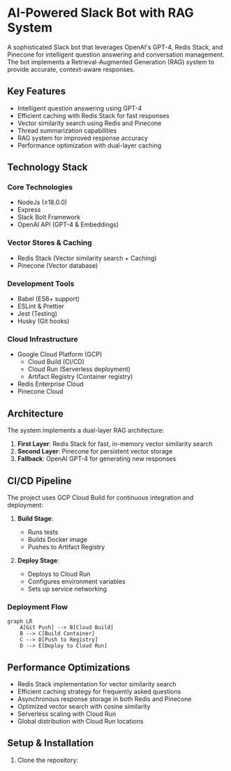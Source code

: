# AI-Powered Slack Bot with RAG System

A sophisticated Slack bot that leverages OpenAI's GPT-4, Redis Stack, and Pinecone for intelligent question answering and conversation management. The bot implements a Retrieval-Augmented Generation (RAG) system to provide accurate, context-aware responses.

## Key Features

- Intelligent question answering using GPT-4
- Efficient caching with Redis Stack for fast responses
- Vector similarity search using Redis and Pinecone
- Thread summarization capabilities
- RAG system for improved response accuracy
- Performance optimization with dual-layer caching

## Technology Stack

### Core Technologies

- NodeJs (≥18.0.0)
- Express
- Slack Bolt Framework
- OpenAI API (GPT-4 & Embeddings)

### Vector Stores & Caching

- Redis Stack (Vector similarity search + Caching)
- Pinecone (Vector database)

### Development Tools

- Babel (ES6+ support)
- ESLint & Prettier
- Jest (Testing)
- Husky (Git hooks)

### Cloud Infrastructure

- Google Cloud Platform (GCP)
  - Cloud Build (CI/CD)
  - Cloud Run (Serverless deployment)
  - Artifact Registry (Container registry)
- Redis Enterprise Cloud
- Pinecone Cloud

## Architecture

The system implements a dual-layer RAG architecture:

1. **First Layer**: Redis Stack for fast, in-memory vector similarity search
2. **Second Layer**: Pinecone for persistent vector storage
3. **Fallback**: OpenAI GPT-4 for generating new responses

## CI/CD Pipeline

The project uses GCP Cloud Build for continuous integration and deployment:

1. **Build Stage**:
   - Runs tests
   - Builds Docker image
   - Pushes to Artifact Registry

2. **Deploy Stage**:
   - Deploys to Cloud Run
   - Configures environment variables
   - Sets up service networking

### Deployment Flow

```mermaid
graph LR
    A[Git Push] --> B[Cloud Build]
    B --> C[Build Container]
    C --> D[Push to Registry]
    D --> E[Deploy to Cloud Run]
```

## Performance Optimizations

- Redis Stack implementation for vector similarity search
- Efficient caching strategy for frequently asked questions
- Asynchronous response storage in both Redis and Pinecone
- Optimized vector search with cosine similarity
- Serverless scaling with Cloud Run
- Global distribution with Cloud Run locations

## Setup & Installation

1. Clone the repository:

